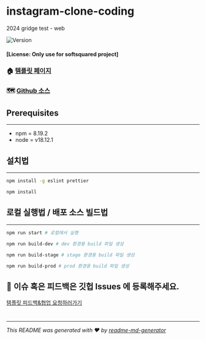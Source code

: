 # instagram-clone-coding
2024 gridge test - web

![Version](https://img.shields.io/badge/version-1.0.0-blue.svg?cacheSeconds=2592000)
#### [License: Only use for softsquared project]

### 🏠 [템플릿 페이지](http://localhost:3000)
### 🗺 [Github 소스](https://github.com/neordinary/neordinary-template-react-ts-web)

## Prerequisites
***
- npm = 8.19.2
- node = v18.12.1

## 설치법
***
```sh
npm install -g eslint prettier

npm install
```

## 로컬 실행법 / 배포 소스 빌드법
***
```sh
npm run start # 로컬에서 실행
 
npm run build-dev # dev 환경용 build 파일 생성

npm run build-stage # stage 환경용 build 파일 생성 

npm run build-prod # prod 환경용 build 파일 생성
```

## 🤝 이슈 혹은 피드백은 깃헙 Issues 에 등록해주세요.
[템플릿 피드백&협업 요청하러가기](https://github.com/neordinary/neordinary-template-react-ts-web/issues)

#

***
_This README was generated with ❤️ by [readme-md-generator](https://github.com/kefranabg/readme-md-generator)_
